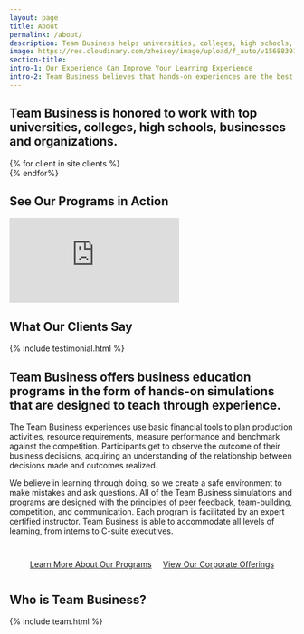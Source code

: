 ```yaml
---
layout: page
title: About
permalink: /about/
description: Team Business helps universities, colleges, high schools, businesses, and organizations build business experience through specialized programs and workshops.
image: https://res.cloudinary.com/zheisey/image/upload/f_auto/v1568839102/teambusiness/about-bg.jpg
section-title:
intro-1: Our Experience Can Improve Your Learning Experience
intro-2: Team Business believes that hands-on experiences are the best way to build business experience. So our goal is to create safe places for those experiences to happen.
---
```


## Team Business is honored to work with top universities, colleges, high schools, businesses and organizations.

<!-- Client Logo Display -->
<div class="client-logo-wrapper">
  {% for client in site.clients %}
  <div class="client-logo-item" style="background-image: url({{ client.logo }});"></div>
  {% endfor%}
</div>

## See Our Programs in Action

<iframe class="video" src="https://www.youtube.com/embed/M9_TtXZFefc" frameborder="0" allow="accelerometer; autoplay; encrypted-media; gyroscope; picture-in-picture" allowfullscreen></iframe>

## What Our Clients Say

<!-- Testimonials -->
{% include testimonial.html %}

## Team Business offers business education programs in the form of hands-on simulations that are designed to teach through experience.

The Team Business experiences use basic financial tools to plan production activities, resource requirements, measure performance and benchmark against the competition. Participants get to observe the outcome of their business decisions, acquiring an understanding of the relationship between decisions made and outcomes realized.

We believe in learning through doing, so we create a safe environment to make mistakes and ask questions. All of the Team Business simulations and programs are designed with the principles of peer feedback, team-building, competition, and communication. Each program is facilitated by an expert certified instructor. Team Business is able to accommodate all levels of learning, from interns to C-suite executives.

<!-- Buttons -->
<div style="display:flex; justify-content:center; flex-wrap:wrap; margin:2rem 0;">
  <a href="#" class="btn btn-default" style="margin:10px;">Learn More About Our Programs</a>
  <a href="#" class="btn btn-default" style="margin:10px;">View Our Corporate Offerings</a>
</div>

## Who is Team Business?

{% include team.html %}
